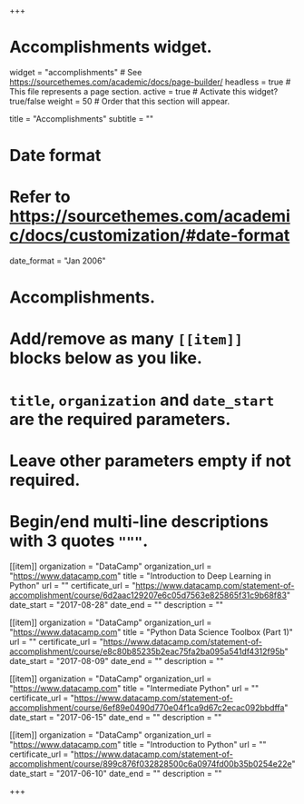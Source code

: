 +++
# Accomplishments widget.
widget = "accomplishments"  # See https://sourcethemes.com/academic/docs/page-builder/
headless = true  # This file represents a page section.
active = true  # Activate this widget? true/false
weight = 50  # Order that this section will appear.

title = "Accomplish&shy;ments"
subtitle = ""

# Date format
#   Refer to https://sourcethemes.com/academic/docs/customization/#date-format
date_format = "Jan 2006"

# Accomplishments.
#   Add/remove as many `[[item]]` blocks below as you like.
#   `title`, `organization` and `date_start` are the required parameters.
#   Leave other parameters empty if not required.
#   Begin/end multi-line descriptions with 3 quotes `"""`.

[[item]]
  organization = "DataCamp"
  organization_url = "https://www.datacamp.com"
  title = "Introduction to Deep Learning in Python"
  url = ""
  certificate_url = "https://www.datacamp.com/statement-of-accomplishment/course/6d2aac129207e6c05d7563e825865f31c9b68f83"
  date_start = "2017-08-28"
  date_end = ""
  description = ""

[[item]]
  organization = "DataCamp"
  organization_url = "https://www.datacamp.com"
  title = "Python Data Science Toolbox (Part 1)"
  url = ""
  certificate_url = "https://www.datacamp.com/statement-of-accomplishment/course/e8c80b85235b2eac75fa2ba095a541df4312f95b"
  date_start = "2017-08-09"
  date_end = ""
  description = ""

[[item]]
  organization = "DataCamp"
  organization_url = "https://www.datacamp.com"
  title = "Intermediate Python"
  url = ""
  certificate_url = "https://www.datacamp.com/statement-of-accomplishment/course/6ef89e0490d770e04f1ca9d67c2ecac092bbdffa"
  date_start = "2017-06-15"
  date_end = ""
  description = ""
  
[[item]]
  organization = "DataCamp"
  organization_url = "https://www.datacamp.com"
  title = "Introduction to Python"
  url = ""
  certificate_url = "https://www.datacamp.com/statement-of-accomplishment/course/899c876f032828500c6a0974fd00b35b0254e22e"
  date_start = "2017-06-10"
  date_end = ""
  description = ""

+++
